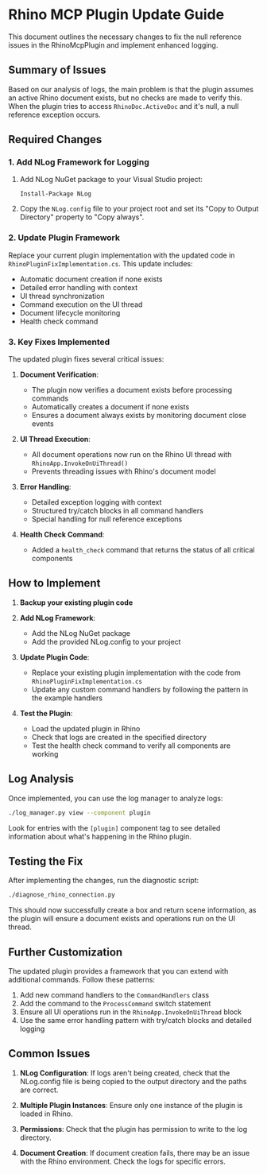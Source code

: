 # Rhino MCP Plugin Update Guide

This document outlines the necessary changes to fix the null reference issues in the RhinoMcpPlugin and implement enhanced logging.

## Summary of Issues

Based on our analysis of logs, the main problem is that the plugin assumes an active Rhino document exists, but no checks are made to verify this. When the plugin tries to access `RhinoDoc.ActiveDoc` and it's null, a null reference exception occurs.

## Required Changes

### 1. Add NLog Framework for Logging

1. Add NLog NuGet package to your Visual Studio project:
   ```
   Install-Package NLog
   ```

2. Copy the `NLog.config` file to your project root and set its "Copy to Output Directory" property to "Copy always".

### 2. Update Plugin Framework

Replace your current plugin implementation with the updated code in `RhinoPluginFixImplementation.cs`. This update includes:

- Automatic document creation if none exists
- Detailed error handling with context
- UI thread synchronization
- Command execution on the UI thread
- Document lifecycle monitoring
- Health check command

### 3. Key Fixes Implemented

The updated plugin fixes several critical issues:

1. **Document Verification**:
   - The plugin now verifies a document exists before processing commands
   - Automatically creates a document if none exists
   - Ensures a document always exists by monitoring document close events

2. **UI Thread Execution**:
   - All document operations now run on the Rhino UI thread with `RhinoApp.InvokeOnUiThread()`
   - Prevents threading issues with Rhino's document model

3. **Error Handling**:
   - Detailed exception logging with context
   - Structured try/catch blocks in all command handlers
   - Special handling for null reference exceptions

4. **Health Check Command**:
   - Added a `health_check` command that returns the status of all critical components

## How to Implement

1. **Backup your existing plugin code**
   
2. **Add NLog Framework**:
   - Add the NLog NuGet package
   - Add the provided NLog.config to your project

3. **Update Plugin Code**:
   - Replace your existing plugin implementation with the code from `RhinoPluginFixImplementation.cs`
   - Update any custom command handlers by following the pattern in the example handlers

4. **Test the Plugin**:
   - Load the updated plugin in Rhino
   - Check that logs are created in the specified directory
   - Test the health check command to verify all components are working

## Log Analysis

Once implemented, you can use the log manager to analyze logs:

```bash
./log_manager.py view --component plugin
```

Look for entries with the `[plugin]` component tag to see detailed information about what's happening in the Rhino plugin.

## Testing the Fix

After implementing the changes, run the diagnostic script:

```bash
./diagnose_rhino_connection.py
```

This should now successfully create a box and return scene information, as the plugin will ensure a document exists and operations run on the UI thread.

## Further Customization

The updated plugin provides a framework that you can extend with additional commands. Follow these patterns:

1. Add new command handlers to the `CommandHandlers` class
2. Add the command to the `ProcessCommand` switch statement
3. Ensure all UI operations run in the `RhinoApp.InvokeOnUiThread` block
4. Use the same error handling pattern with try/catch blocks and detailed logging

## Common Issues

1. **NLog Configuration**: If logs aren't being created, check that the NLog.config file is being copied to the output directory and the paths are correct.

2. **Multiple Plugin Instances**: Ensure only one instance of the plugin is loaded in Rhino.

3. **Permissions**: Check that the plugin has permission to write to the log directory.

4. **Document Creation**: If document creation fails, there may be an issue with the Rhino environment. Check the logs for specific errors. 